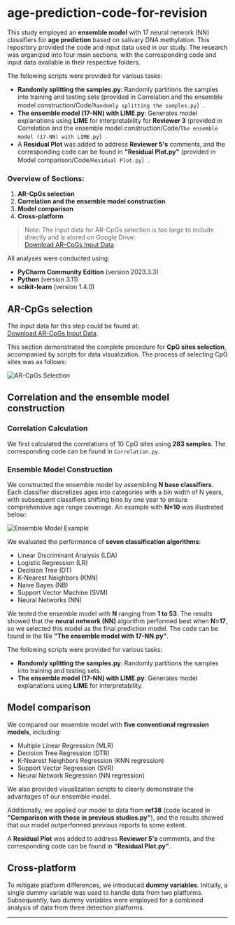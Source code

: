 # age-prediction-code-for-revision

This study employed an **ensemble model** with 17 neural network (NN) classifiers for **age prediction** based on salivary DNA methylation. This repository provided the code and input data used in our study. The research was organized into four main sections, with the corresponding code and input data available in their respective folders.

The following scripts were provided for various tasks:
- **Randomly splitting the samples.py**: Randomly partitions the samples into training and testing sets (provided in Correlation and the ensemble model construction/Code/`Randomly splitting the samples.py`）.
- **The ensemble model (17-NN) with LIME.py**: Generates model explanations using **LIME** for interpretability for **Reviewer 3** (provided in Correlation and the ensemble model construction/Code/`The ensemble model (17-NN) with LIME.py`）.
- A **Residual Plot** was added to address **Reviewer 5's** comments, and the corresponding code can be found in **"Residual Plot.py"** (provided in Model comparison/Code/`Residual Plot.py`）.

### Overview of Sections:
1. **AR-CpGs selection**  
2. **Correlation and the ensemble model construction**  
3. **Model comparison**  
4. **Cross-platform**

> Note: The input data for AR-CpGs selection is too large to include directly and is stored on Google Drive:  
[Download AR-CpGs Input Data](https://drive.google.com/drive/folders/1Ns70dnPsp7Jnz_I8hY-MwYvepCTcyBZC?usp=drive_link).

All analyses were conducted using:
- **PyCharm Community Edition** (version 2023.3.3)
- **Python** (version 3.11)
- **scikit-learn** (version 1.4.0)

## AR-CpGs selection

The input data for this step could be found at:  
[Download AR-CpGs Input Data](https://drive.google.com/drive/folders/1Ns70dnPsp7Jnz_I8hY-MwYvepCTcyBZC?usp=drive_link).

This section demonstrated the complete procedure for **CpG sites selection**, accompanied by scripts for data visualization. The process of selecting CpG sites was as follows:

![AR-CpGs Selection](https://github.com/user-attachments/assets/7a2dfbde-5ab0-4250-995e-ad76c3d2bc5f)

## Correlation and the ensemble model construction

### Correlation Calculation

We first calculated the correlations of 10 CpG sites using **283 samples**. The corresponding code can be found in `Correlation.py`.

### Ensemble Model Construction

We constructed the ensemble model by assembling **N base classifiers**. Each classifier discretizes ages into categories with a bin width of N years, with subsequent classifiers shifting bins by one year to ensure comprehensive age range coverage. An example with **N=10** was illustrated below:

![Ensemble Model Example](https://github.com/user-attachments/assets/760e5449-e999-4757-8580-e942a9620506)

We evaluated the performance of **seven classification algorithms**:
- Linear Discriminant Analysis (LDA)
- Logistic Regression (LR)
- Decision Tree (DT)
- K-Nearest Neighbors (KNN)
- Naive Bayes (NB)
- Support Vector Machine (SVM)
- Neural Networks (NN)

We tested the ensemble model with **N** ranging from **1 to 53**. The results showed that the **neural network (NN)** algorithm performed best when **N=17**, so we selected this model as the final prediction model. The code can be found in the file **"The ensemble model with 17-NN.py"**.

The following scripts were provided for various tasks:
- **Randomly splitting the samples.py**: Randomly partitions the samples into training and testing sets.
- **The ensemble model (17-NN) with LIME.py**: Generates model explanations using **LIME** for interpretability.

## Model comparison

We compared our ensemble model with **five conventional regression models**, including:
- Multiple Linear Regression (MLR)
- Decision Tree Regression (DTR)
- K-Nearest Neighbors Regression (KNN regression)
- Support Vector Regression (SVR)
- Neural Network Regression (NN regression)

We also provided visualization scripts to clearly demonstrate the advantages of our ensemble model.

Additionally, we applied our model to data from **ref38** (code located in **"Comparison with those in previous studies.py"**), and the results showed that our model outperformed previous reports to some extent.

A **Residual Plot** was added to address **Reviewer 5's** comments, and the corresponding code can be found in **"Residual Plot.py"**.

## Cross-platform

To mitigate platform differences, we introduced **dummy variables**. Initially, a single dummy variable was used to handle data from two platforms. Subsequently, two dummy variables were employed for a combined analysis of data from three detection platforms.

---
